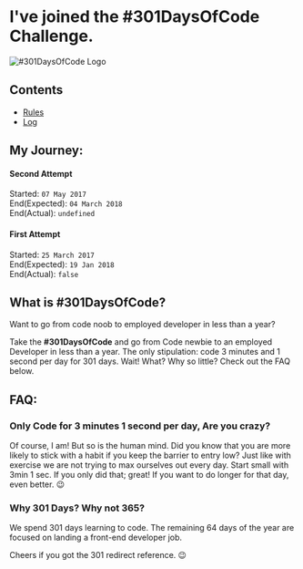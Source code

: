 # I've joined the #301DaysOfCode Challenge.

![#301DaysOfCode Logo](301DaysOfCode-Badges/301days%20logo-08.jpg)

## Contents
* [Rules](rules.md)
* [Log](log.md)

## My Journey:
#### Second Attempt   
Started: `07 May 2017`  
End(Expected): `04 March 2018`  
End(Actual): `undefined`

#### First Attempt    
Started: `25 March 2017`  
End(Expected): `19 Jan 2018`  
End(Actual): `false`

## What is #301DaysOfCode?
Want to go from code noob to employed developer in less than a year?

Take the **#301DaysOfCode** and go from Code newbie to an employed Developer in less than a year. The only stipulation: code 3 minutes and 1 second per day for 301 days. Wait! What? Why so little? Check out the FAQ below.

## FAQ:

### Only Code for 3 minutes 1 second per day, Are you crazy?

Of course, I am! But so is the human mind. Did you know that you are more likely to stick with a habit if you keep the barrier to entry low? Just like with exercise we are not trying to max ourselves out every day. Start small with 3min 1 sec. If you only did that; great! If you want to do longer for that day, even better. 😉

### Why 301 Days? Why not 365?

We spend 301 days learning to code. The remaining 64 days of the year are focused on landing a front-end developer job.

Cheers if you got the 301 redirect reference. 😉
